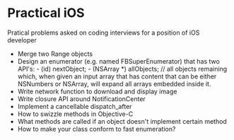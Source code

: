 # Practical iOS
Pratical problems asked on coding interviews for a position of iOS developer

* Merge two Range objects
* Design an enumerator (e.g. named FBSuperEnumerator) that has two API's:  - (id) nextObject;  - (NSArray *) allObjects; // all objects remaining which, when given an input array that has content that can be either NSNumbers or NSArray, will expand all arrays embedded inside it.  
* Write network function to download and display image
* Write closure API around NotificationCenter
* Implement a cancellable dispatch_after
* How to swizzle methods in Objective-C
* What methods are called if an object doesn't implement certain method
* How to make your class conform to fast enumeration?


